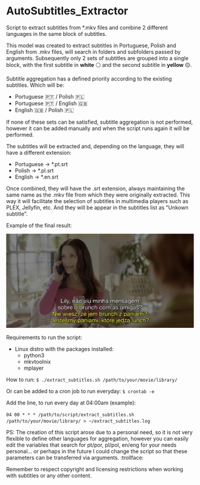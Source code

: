 # AutoSubtitles_Extractor
Script to extract subtitles from *.mkv files and combine 2 different languages in the same block of subtitles.

This model was created to extract subtitles in Portuguese, Polish and English from .mkv files, will search in folders and subfolders passed by arguments.
Subsequently only 2 sets of subtitles are grouped into a single block, with the first subtitle in **white** :white_circle: and the second subtitle in **yellow** :yellow_circle:.

Subtitle aggregation has a defined priority according to the existing subtitles. Which will be:
- Portuguese :portugal: / Polish :poland:
- Portuguese :portugal: / English :uk:
- English :uk: / Polish :poland:

If none of these sets can be satisfied, subtitle aggregation is not performed, however it can be added manually and when the script runs again it will be performed.

The subtitles will be extracted and, depending on the language, they will have a different extension:
- Portuguese -> *.pt.srt
- Polish -> *.pl.srt
- English -> *.en.srt

Once combined, they will have the .srt extension, always maintaining the same name as the .mkv file from which they were originally extracted. This way it will facilitate the selection of subtitles in multimedia players such as PLEX, Jellyfin, etc. And they will be appear in the subtitles list as "Unkown subtitle".

Example of the final result:

![Block Sub example](./vlcsnap-2024-01-21-12h52m22s982.jpeg "example")

Requirements to run the script:
- Linux distro with the packages installed:
    - python3
    - mkvtoolnix
    - mplayer

How to run:
`$ ./extract_subtitles.sh /path/to/your/movie/library/`

Or can be added to a cron job to run everyday:
`$ crontab -e`

Add the line, to run every day at 04:00am (example):

`04 00 * * * /path/to/script/extract_subtitles.sh /path/to/your/movie/library/ > ~/extract_subtitles.log`

PS: The creation of this script arose due to a personal need, so it is not very flexible to define other languages for aggregation, however you can easily edit the variables that search for pt/por, pl/pol, en/eng for your needs personal... or perhaps in the future I could change the script so that these parameters can be transferred via arguments. :trollface:

Remember to respect copyright and licensing restrictions when working with subtitles or any other content.
